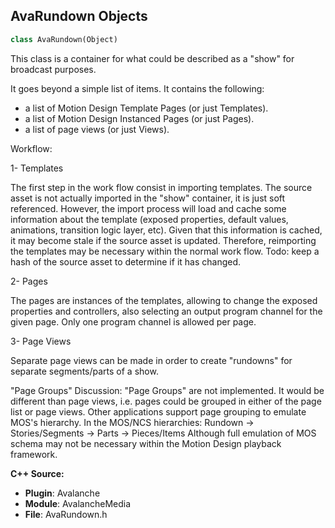 ## AvaRundown Objects

```python
class AvaRundown(Object)
```

This class is a container for what could be described as a "show" for broadcast purposes.

It goes beyond a simple list of items. It contains the following:
- a list of Motion Design Template Pages (or just Templates).
- a list of Motion Design Instanced Pages (or just Pages).
- a list of page views (or just Views).

Workflow:

1- Templates

The first step in the work flow consist in importing templates. The source asset is not actually imported
in the "show" container, it is just soft referenced. However, the import process will load and cache some information
about the template (exposed properties, default values, animations, transition logic layer, etc).
Given that this information is cached, it may become stale if the source asset is updated. Therefore, reimporting
the templates may be necessary within the normal work flow.
Todo: keep a hash of the source asset to determine if it has changed.

2- Pages

The pages are instances of the templates, allowing to change the exposed properties and controllers, also selecting
an output program channel for the given page. Only one program channel is allowed per page.

3- Page Views

Separate page views can be made in order to create "rundowns" for separate segments/parts of a show.

"Page Groups" Discussion:
"Page Groups" are not implemented. It would be different than page views, i.e.
pages could be grouped in either of the page list or page views.
Other applications support page grouping to emulate MOS's hierarchy.
In the MOS/NCS hierarchies: Rundown -> Stories/Segments -> Parts -> Pieces/Items
Although full emulation of MOS schema may not be necessary within the Motion Design playback framework.

**C++ Source:**

- **Plugin**: Avalanche
- **Module**: AvalancheMedia
- **File**: AvaRundown.h

<a id="unreal.AvalanchePlaylist"></a>